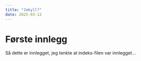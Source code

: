 ```yaml
---
title: "Jekyll?"
date: 2025-03-12
---
```


# Første innlegg
Så dette er innlegget, jeg tenkte at indeks-filen var innlegget...
